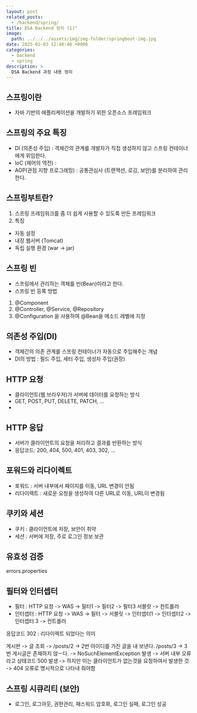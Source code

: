 ```yaml
---
layout: post
related_posts:
  - /backend/spring/
title: DSA Backend 정리 (1)"
image:
  path: ../../../assets/img/img-folder/springboot-img.jpg
date: 2025-02-03 12:40:40 +0900
categories:
  - backend
  - spring
description: >
  DSA Backend 과정 내용 정리
---
```


## 스프링이란
- 자바 기반의 애플리케이션을 개발하기 위한 오픈소스 프레임워크

## 스프링의 주요 특징
- DI (의존성 주입) : 객체간의 관계를 개발자가 직접 생성하지 않고 스프링 컨테이너에게 위임한다.
- IoC (제어의 역전) : 
- AOP(관점 지향 프로그래밍) : 공통관심사 (트랜잭션, 로깅, 보안)를 분리하여 관리한다.

## 스프링부트란?
1. 스프링 프레임워크를 좀 더 쉽게 사용할 수 있도록 만든 프레임워크
2. 특징
- 자동 설정
- 내장 웹서버 (Tomcat)
- 독립 실행 환경 (war -> jar)

## 스프링 빈
- 스프링에서 관리하는 객체를 빈(Bean)이라고 한다.
- 스프링 빈 등록 방법
1. @Component
2. @Controller, @Service, @Repository
3. @Configuration 을 사용하여 @Bean을 메소드 레벨에 지정

## 의존성 주입(DI)
- 객체간의 의존 관계를 스프링 컨테이너가 자동으로 주입해주는 개념
- DI의 방법 : 필드 주입, 세터 주입, 생성자 주입(권장)

## HTTP 요청
- 클라이언트(웹 브라우저)가 서버에 데이터를 요청하는 방식
- GET, POST, PUT, DELETE, PATCH, ...
- 

## HTTP 응답
- 서버가 클라이언트의 요청을 처리하고 결과를 반환하는 방식
- 응답코드: 200, 404, 500, 401, 403, 302, ...

## 포워드와 리다이렉트
- 포워드 : 서버 내부에서 페이지를 이동, URL 변경이 안됨
- 리다이렉트 : 새로운 요청을 생성하여 다른 URL로 이동, URL이 변경됨

## 쿠키와 세션
- 쿠키 : 클라이언트에 저장, 보안이 취약
- 세션 : 서버에 저장, 주로 로그인 정보 보관

## 유효성 검증
errors.properties

## 필터와 인터셉터
- 필터 : HTTP 요청 -> WAS -> 필터1 -> 필터2 -> 필터3 서블릿 -> 컨트롤러
- 인터셉터 : HTTP 요청 -> WAS -> 필터 -> 서블릿 -> 인터셉터1 -> 인터셉터2 -> 인터셉터 3 -> 컨트롤러

응답코드 302 : 리다이렉트 되었다는 의미

게시판 -> 글 조회 -> /posts/2 -> 2번 아이디를 가진 글을 내 보낸다.
/posts/3 -> 3번 게시글은 존재하지 않ㅡ다. -> NoSuchElementException 발생 -> 서버 내부 오류라고 상태코드 500 발생
-> 하지만 이는 클라이언트가 없는것을 요청하여서 발생한 것 -> 404 오류로 명시적으로 나타내 줘야함

## 스프링 시큐리티 (보안)
- 로그인, 로그아웃, 권한관리, 패스워드 암호화, 로그인 실패, 로그인 성공